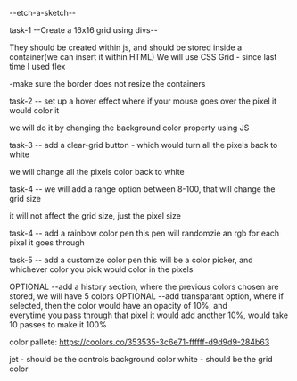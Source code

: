 --etch-a-sketch--

task-1 --Create a 16x16 grid using divs--

  They should be created within js, and should be stored inside a container(we can insert it within HTML)
  We will use CSS Grid - since last time I used flex

  -make sure the border does not resize the containers


task-2 -- set up a hover effect where if your mouse goes over the pixel it would color it

  we will do it by changing the background color property using JS

task-3 -- add a clear-grid button - which would turn all the pixels back to white 

  we will change all the pixels color back to white

task-4 -- we will add a range option between 8-100, that will change the grid size

  it will not affect the grid size, just the pixel size

task-4 -- add a rainbow color pen
  this pen will randomzie an rgb for each pixel it goes through

task-5 -- add a customize color pen
  this will be a color picker, and whichever color you pick would color in the pixels


OPTIONAL --add a history section, where the previous colors chosen are stored, we will have 5 colors
OPTIONAL --add transparant option, where if selected, then the color would have an opacity of 10%, and     
           everytime you pass through that pixel it would add another 10%, would take 10 passes to make it 100%


color pallete: https://coolors.co/353535-3c6e71-ffffff-d9d9d9-284b63

  jet - should be the controls background color
  white - should be the grid color
  